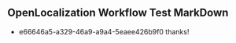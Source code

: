 ## OpenLocalization Workflow Test MarkDown
* e66646a5-a329-46a9-a9a4-5eaee426b9f0 thanks!

<!--HONumber=Jul16_HO3-->


